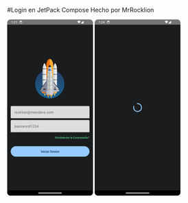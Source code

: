 #Login en JetPack Compose
Hecho por MrRocklion
<p float="left">
<img src="cap1.png" alt="drawing" width="200"/>
<img src="cap2.png" alt="drawing" width="200"/>
</p>
